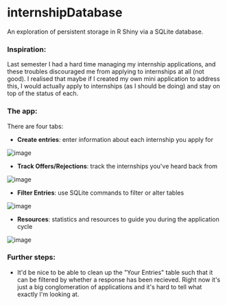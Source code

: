 # internshipDatabase

An exploration of persistent storage in R Shiny via a SQLite database. 

### Inspiration: 

Last semester I had a hard time managing my internship applications, and these troubles discouraged me from applying to internships at all (not good). I realised that maybe if I created my own mini application to address this, I would actually apply to internships (as I should be doing) and stay on top of the status of each. 

### The app: 

There are four tabs: 

- **Create entries**: enter information about each internship you apply for

![image](https://github.com/jasminex21/internshipDatabase/assets/109494334/aeec879c-9981-4503-8660-5429cc1e8115)

- **Track Offers/Rejections**: track the internships you've heard back from

![image](https://github.com/jasminex21/internshipDatabase/assets/109494334/55e53de5-ba6e-4fb8-9067-60663a888e1e)

- **Filter Entries**: use SQLite commands to filter or alter tables

![image](https://github.com/jasminex21/internshipDatabase/assets/109494334/6f0c494c-157b-49de-90eb-e04bd14b655f)

- **Resources**: statistics and resources to guide you during the application cycle

![image](https://github.com/jasminex21/internshipDatabase/assets/109494334/1846161f-193e-4c40-8882-fda37b1dcb2d)

### Further steps:
- It'd be nice to be able to clean up the "Your Entries" table such that it can be filtered by whether a response has been recieved. Right now it's just a big conglomeration of applications and it's hard to tell what exactly I'm looking at. 
